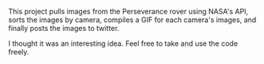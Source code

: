 This project pulls images from the Perseverance rover using NASA's API,
sorts the images by camera, compiles a GIF for each camera's images,
and finally posts the images to twitter.

I thought it was an interesting idea. Feel free to take and use the code
freely.
